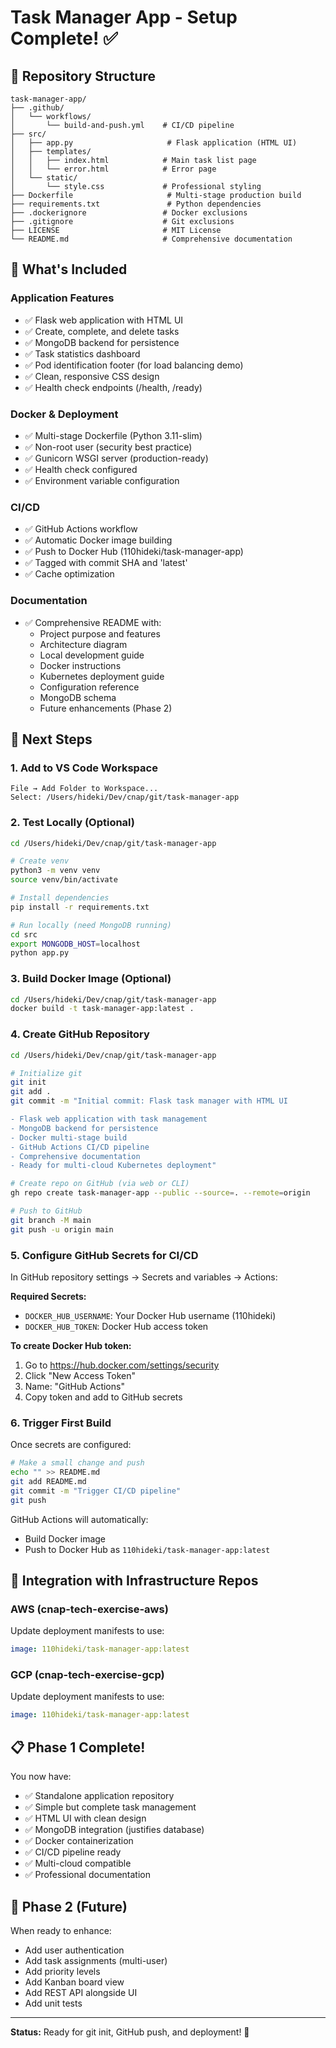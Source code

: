 # Task Manager App - Setup Complete! ✅

## 📂 Repository Structure

```
task-manager-app/
├── .github/
│   └── workflows/
│       └── build-and-push.yml    # CI/CD pipeline
├── src/
│   ├── app.py                     # Flask application (HTML UI)
│   ├── templates/
│   │   ├── index.html            # Main task list page
│   │   └── error.html            # Error page
│   └── static/
│       └── style.css             # Professional styling
├── Dockerfile                     # Multi-stage production build
├── requirements.txt               # Python dependencies
├── .dockerignore                 # Docker exclusions
├── .gitignore                    # Git exclusions
├── LICENSE                       # MIT License
└── README.md                     # Comprehensive documentation
```

## 🎯 What's Included

### Application Features
- ✅ Flask web application with HTML UI
- ✅ Create, complete, and delete tasks
- ✅ MongoDB backend for persistence
- ✅ Task statistics dashboard
- ✅ Pod identification footer (for load balancing demo)
- ✅ Clean, responsive CSS design
- ✅ Health check endpoints (/health, /ready)

### Docker & Deployment
- ✅ Multi-stage Dockerfile (Python 3.11-slim)
- ✅ Non-root user (security best practice)
- ✅ Gunicorn WSGI server (production-ready)
- ✅ Health check configured
- ✅ Environment variable configuration

### CI/CD
- ✅ GitHub Actions workflow
- ✅ Automatic Docker image building
- ✅ Push to Docker Hub (110hideki/task-manager-app)
- ✅ Tagged with commit SHA and 'latest'
- ✅ Cache optimization

### Documentation
- ✅ Comprehensive README with:
  - Project purpose and features
  - Architecture diagram
  - Local development guide
  - Docker instructions
  - Kubernetes deployment guide
  - Configuration reference
  - MongoDB schema
  - Future enhancements (Phase 2)

## 🚀 Next Steps

### 1. Add to VS Code Workspace
```
File → Add Folder to Workspace...
Select: /Users/hideki/Dev/cnap/git/task-manager-app
```

### 2. Test Locally (Optional)
```bash
cd /Users/hideki/Dev/cnap/git/task-manager-app

# Create venv
python3 -m venv venv
source venv/bin/activate

# Install dependencies
pip install -r requirements.txt

# Run locally (need MongoDB running)
cd src
export MONGODB_HOST=localhost
python app.py
```

### 3. Build Docker Image (Optional)
```bash
cd /Users/hideki/Dev/cnap/git/task-manager-app
docker build -t task-manager-app:latest .
```

### 4. Create GitHub Repository
```bash
cd /Users/hideki/Dev/cnap/git/task-manager-app

# Initialize git
git init
git add .
git commit -m "Initial commit: Flask task manager with HTML UI

- Flask web application with task management
- MongoDB backend for persistence
- Docker multi-stage build
- GitHub Actions CI/CD pipeline
- Comprehensive documentation
- Ready for multi-cloud Kubernetes deployment"

# Create repo on GitHub (via web or CLI)
gh repo create task-manager-app --public --source=. --remote=origin

# Push to GitHub
git branch -M main
git push -u origin main
```

### 5. Configure GitHub Secrets for CI/CD

In GitHub repository settings → Secrets and variables → Actions:

**Required Secrets:**
- `DOCKER_HUB_USERNAME`: Your Docker Hub username (110hideki)
- `DOCKER_HUB_TOKEN`: Docker Hub access token

**To create Docker Hub token:**
1. Go to https://hub.docker.com/settings/security
2. Click "New Access Token"
3. Name: "GitHub Actions"
4. Copy token and add to GitHub secrets

### 6. Trigger First Build

Once secrets are configured:
```bash
# Make a small change and push
echo "" >> README.md
git add README.md
git commit -m "Trigger CI/CD pipeline"
git push
```

GitHub Actions will automatically:
- Build Docker image
- Push to Docker Hub as `110hideki/task-manager-app:latest`

## 🔗 Integration with Infrastructure Repos

### AWS (cnap-tech-exercise-aws)
Update deployment manifests to use:
```yaml
image: 110hideki/task-manager-app:latest
```

### GCP (cnap-tech-exercise-gcp)
Update deployment manifests to use:
```yaml
image: 110hideki/task-manager-app:latest
```

## 📋 Phase 1 Complete!

You now have:
- ✅ Standalone application repository
- ✅ Simple but complete task management
- ✅ HTML UI with clean design
- ✅ MongoDB integration (justifies database)
- ✅ Docker containerization
- ✅ CI/CD pipeline ready
- ✅ Multi-cloud compatible
- ✅ Professional documentation

## 🚀 Phase 2 (Future)

When ready to enhance:
- Add user authentication
- Add task assignments (multi-user)
- Add priority levels
- Add Kanban board view
- Add REST API alongside UI
- Add unit tests

---

**Status:** Ready for git init, GitHub push, and deployment! 🎉
